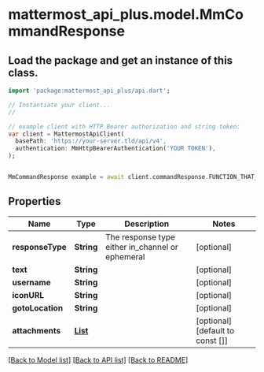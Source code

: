 # mattermost_api_plus.model.MmCommandResponse

## Load the package and get an instance of this class.
```dart
import 'package:mattermost_api_plus/api.dart';

// Instantiate your client...
//

// example client with HTTP Bearer authorization and string token:
var client = MattermostApiClient(
  basePath: 'https://your-server.tld/api/v4',
  authentication: MmHttpBearerAuthentication('YOUR TOKEN'),
);


MmCommandResponse example = await client.commandResponse.FUNCTION_THAT_RETURNS_THIS_CLASS();

```

## Properties
Name | Type | Description | Notes
------------ | ------------- | ------------- | -------------
**responseType** | **String** | The response type either in_channel or ephemeral | [optional] 
**text** | **String** |  | [optional] 
**username** | **String** |  | [optional] 
**iconURL** | **String** |  | [optional] 
**gotoLocation** | **String** |  | [optional] 
**attachments** | [**List<MmSlackAttachment>**](MmSlackAttachment.md) |  | [optional] [default to const []]

[[Back to Model list]](../GENERATED_README.md#documentation-for-models) [[Back to API list]](../GENERATED_README.md#documentation-for-api-endpoints) [[Back to README]](../GENERATED_README.md)


